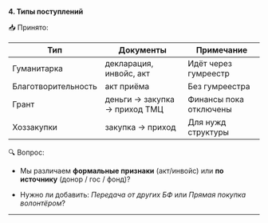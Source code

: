 **4. Типы поступлений**

📥 Принято:

| Тип                 | Документы                     | Примечание             |
| ------------------- | ----------------------------- | ---------------------- |
| Гуманитарка         | декларация, инвойс, акт       | Идёт через гумреестр   |
| Благотворительность | акт приёма                    | Без гумреестра         |
| Грант               | деньги → закупка → приход ТМЦ | Финансы пока отключены |
| Хоззакупки          | закупка → приход              | Для нужд структуры     |

🔍 Вопрос:

- Мы различаем **формальные признаки** (акт/инвойс) или **по источнику** (донор / гос / фонд)?

- Нужно ли добавить: *Передача от других БФ* или *Прямая покупка волонтёром*?

---
